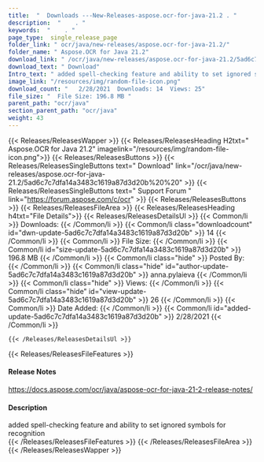 ```yaml
---
title:  "  Downloads ---New-Releases-aspose.ocr-for-java-21.2 . " 
description:  "    . " 
keywords:  "    . " 
page_type:  single_release_page
folder_link: " ocr/java/new-releases/aspose.ocr-for-java-21.2/"
folder_name: " Aspose.OCR for Java 21.2"
download_link: " /ocr/java/new-releases/aspose.ocr-for-java-21.2/5ad6c7c7dfa14a3483c1619a87d3d20b"
download_text: " Download"
Intro_text: " added spell-checking feature and ability to set ignored symbols for recognition"
image_link: "/resources/img/random-file-icon.png"
download_count: "   2/28/2021  Downloads: 14  Views: 25"
file_size: "  File Size: 196.8 MB "
parent_path: "ocr/java"
section_parent_path: "ocr/java"
weight: 43 
---
```


{{< Releases/ReleasesWapper >}}
  {{< Releases/ReleasesHeading H2txt=" Aspose.OCR for Java 21.2" imagelink="/resources/img/random-file-icon.png">}}
  {{< Releases/ReleasesButtons >}}
    {{< Releases/ReleasesSingleButtons text=" Download" link="/ocr/java/new-releases/aspose.ocr-for-java-21.2/5ad6c7c7dfa14a3483c1619a87d3d20b%20%20" >}}
    {{< Releases/ReleasesSingleButtons text=" Support Forum " link="https://forum.aspose.com/c/ocr" >}}
  {{< Releases/ReleasesButtons >}}
  {{< Releases/ReleasesFileArea >}}
    {{< Releases/ReleasesHeading h4txt="File Details">}}
    {{< Releases/ReleasesDetailsUl >}}
            {{< Common/li  >}} Downloads: {{< /Common/li >}} 
      {{< Common/li class="downloadcount" id="dwn-update-5ad6c7c7dfa14a3483c1619a87d3d20b" >}} 14 {{< /Common/li >}} 
      {{< Common/li  >}} File Size: {{< /Common/li >}} 
      {{< Common/li id="size-update-5ad6c7c7dfa14a3483c1619a87d3d20b" >}} 196.8 MB {{< /Common/li >}} 
      {{< Common/li  class="hide" >}} Posted By: {{< /Common/li >}} 
      {{< Common/li class="hide" id="author-update-5ad6c7c7dfa14a3483c1619a87d3d20b" >}} anna.pylaieva {{< /Common/li >}} 
      {{< Common/li class="hide"  >}} Views: {{< /Common/li >}} 
      {{< Common/li class="hide" id="view-update-5ad6c7c7dfa14a3483c1619a87d3d20b" >}} 26 {{< /Common/li >}} 
      {{< Common/li  >}} Date Added: {{< /Common/li >}} 
      {{< Common/li id="added-update-5ad6c7c7dfa14a3483c1619a87d3d20b" >}} 2/28/2021 {{< /Common/li >}} 

    {{< /Releases/ReleasesDetailsUl >}}

  {{< Releases/ReleasesFileFeatures >}}
      <h4>Release Notes</h4><div><a href="https://docs.aspose.com/ocr/java/aspose-ocr-for-java-21-2-release-notes/">https://docs.aspose.com/ocr/java/aspose-ocr-for-java-21-2-release-notes/</a></div><h4>Description</h4><div class="HTMLDescription">added spell-checking feature and ability to set ignored symbols for recognition</div>
  {{< /Releases/ReleasesFileFeatures >}}
 {{< /Releases/ReleasesFileArea >}}
{{< /Releases/ReleasesWapper >}}


